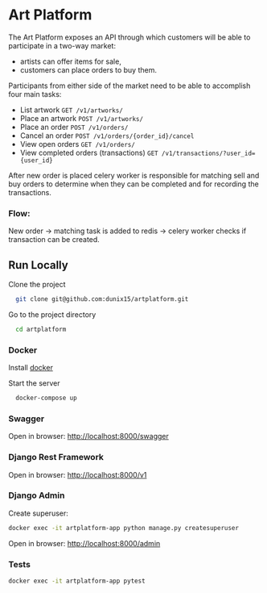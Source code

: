 
# Art Platform

The Art Platform exposes an API through which customers will be able to participate in a two-way market:
- artists can offer items for sale,
- customers can place orders to buy them.


Participants from either side of the market need to be able to accomplish four main tasks:
- List artwork `GET /v1/artworks/`
- Place an artwork `POST /v1/artworks/`
- Place an order `POST /v1/orders/`
- Cancel an order `POST /v1/orders/{order_id}/cancel`
- View open orders `GET /v1/orders/`
- View completed orders (transactions) `GET /v1/transactions/?user_id={user_id}`

After new order is placed celery worker is responsible for matching sell and buy orders to determine 
when they can be completed and for recording the transactions.

### Flow:

New order -> matching task is added to redis -> celery worker checks if transaction can be created.


## Run Locally

Clone the project

```bash
  git clone git@github.com:dunix15/artplatform.git
```

Go to the project directory

```bash
  cd artplatform
```

### Docker
Install [docker](https://docs.docker.com/engine/install/)


Start the server

```bash
  docker-compose up
```

### Swagger
Open in browser:
[http://localhost:8000/swagger
](http://localhost:8000/swagger)


### Django Rest Framework
Open in browser:
[http://localhost:8000/v1
](http://localhost:8000/v1)

### Django Admin
Create superuser:
```bash
docker exec -it artplatform-app python manage.py createsuperuser
```
Open in browser:
[http://localhost:8000/admin
](http://localhost:8000/admin)

### Tests
```bash
docker exec -it artplatform-app pytest
```
